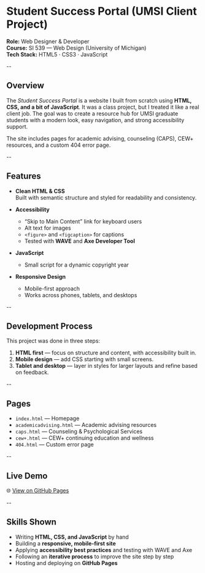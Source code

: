 # Student Success Portal (UMSI Client Project)

**Role:** Web Designer & Developer  
**Course:** SI 539 — Web Design (University of Michigan)  
**Tech Stack:** HTML5 · CSS3 · JavaScript  

--

## Overview

The *Student Success Portal* is a website I built from scratch using **HTML, CSS, and a bit of JavaScript**. It was a class project, but I treated it like a real client job. The goal was to create a resource hub for UMSI graduate students with a modern look, easy navigation, and strong accessibility support.

The site includes pages for academic advising, counseling (CAPS), CEW+ resources, and a custom 404 error page.

--

## Features

- **Clean HTML & CSS**  
  Built with semantic structure and styled for readability and consistency.  

- **Accessibility**  
  - “Skip to Main Content” link for keyboard users  
  - Alt text for images  
  - `<figure>` and `<figcaption>` for captions  
  - Tested with **WAVE** and **Axe Developer Tool**  

- **JavaScript**  
  - Small script for a dynamic copyright year  

- **Responsive Design**  
  - Mobile-first approach  
  - Works across phones, tablets, and desktops  

--

## Development Process

This project was done in three steps:  

1. **HTML first** — focus on structure and content, with accessibility built in.  
2. **Mobile design** — add CSS starting with small screens.  
3. **Tablet and desktop** — layer in styles for larger layouts and refine based on feedback.  

--

## Pages

- `index.html` — Homepage  
- `academicadvising.html` — Academic advising resources  
- `caps.html` — Counseling & Psychological Services  
- `cew+.html` — CEW+ continuing education and wellness  
- `404.html` — Custom error page  

--

## Live Demo

🌐 [View on GitHub Pages](https://sphjlin.github.io/client_project_w25/)  

--

## Skills Shown

- Writing **HTML, CSS, and JavaScript** by hand  
- Building a **responsive, mobile-first site**  
- Applying **accessibility best practices** and testing with WAVE and Axe  
- Following an **iterative process** to improve the site step by step  
- Hosting and deploying on **GitHub Pages**  

